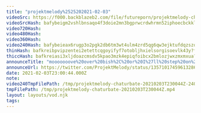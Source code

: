 ```yaml
---
title: "projektmelody%2525202021-02-03"
videoSrc: https://f000.backblazeb2.com/file/futureporn/projektmelody-chaturbate-2021-02-03.mp4
videoSrcHash: bafybeigm2vshlbnsaqo4f3doie2mn3bgprwcrdwhrmn52iphoecbckkltu
video720Hash: 
video480Hash: 
video360Hash: 
video240Hash: bafybeieax6rugp3o2pgk2db6tm3wt4ulm4zrd5qg6qw3ejktufdqzszqym?filename=projektmelody-chaturbate-20210203T230044Z-240p.mp4
thinHash: bafkreibpvipzentei2etettcqgoyifyf7otobljhxielsorgisoevlk43y?filename=20210203T230044Z_thin.jpg
thiccHash: bafkreiasi3xljdoazcmsdv5kpao3mzk4epiqfoibcx2bmlozjwxzmxmxua?filename=20210203T230044Z_thicc.jpg
announceTitle: "mooooooove%20over%20bish%2C%20or%20I%27ll%20step%20on%20you"
announceUrl: https://twitter.com/ProjektMelody/status/1357101745961328645
date: 2021-02-03T23:00:44.000Z
note: 
video240TmpFilePath: /tmp/projektmelody-chaturbate-20210203T230044Z-240p.mp4
tmpFilePath: /tmp/projektmelody-chaturbate-20210203T230044Z.mp4
layout: layouts/vod.njk
tags:
---
```


